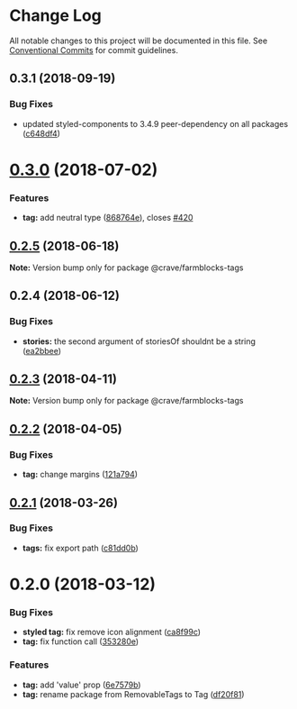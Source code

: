 # Change Log

All notable changes to this project will be documented in this file.
See [Conventional Commits](https://conventionalcommits.org) for commit guidelines.

<a name="0.3.1"></a>
## 0.3.1 (2018-09-19)


### Bug Fixes

* updated styled-components to 3.4.9 peer-dependency on all packages ([c648df4](https://github.com/CraveFood/farmblocks/commit/c648df4))




<a name="0.3.0"></a>
# [0.3.0](https://github.com/CraveFood/farmblocks/compare/@crave/farmblocks-tags@0.2.5...@crave/farmblocks-tags@0.3.0) (2018-07-02)


### Features

* **tag:** add neutral type ([868764e](https://github.com/CraveFood/farmblocks/commit/868764e)), closes [#420](https://github.com/CraveFood/farmblocks/issues/420)




<a name="0.2.5"></a>
## [0.2.5](https://github.com/CraveFood/farmblocks/compare/@crave/farmblocks-tags@0.2.4...@crave/farmblocks-tags@0.2.5) (2018-06-18)




**Note:** Version bump only for package @crave/farmblocks-tags

<a name="0.2.4"></a>
## 0.2.4 (2018-06-12)


### Bug Fixes

* **stories:** the second argument of storiesOf shouldnt be a string ([ea2bbee](https://github.com/CraveFood/farmblocks/commit/ea2bbee))




<a name="0.2.3"></a>
## [0.2.3](https://github.com/CraveFood/farmblocks/compare/@crave/farmblocks-tags@0.2.2...@crave/farmblocks-tags@0.2.3) (2018-04-11)




**Note:** Version bump only for package @crave/farmblocks-tags

<a name="0.2.2"></a>
## [0.2.2](https://github.com/CraveFood/farmblocks/compare/@crave/farmblocks-tags@0.2.1...@crave/farmblocks-tags@0.2.2) (2018-04-05)


### Bug Fixes

* **tag:** change margins ([121a794](https://github.com/CraveFood/farmblocks/commit/121a794))




<a name="0.2.1"></a>
## [0.2.1](https://github.com/CraveFood/farmblocks/compare/@crave/farmblocks-tags@0.2.0...@crave/farmblocks-tags@0.2.1) (2018-03-26)


### Bug Fixes

* **tags:** fix export path ([c81dd0b](https://github.com/CraveFood/farmblocks/commit/c81dd0b))




<a name="0.2.0"></a>
# 0.2.0 (2018-03-12)


### Bug Fixes

* **styled tag:** fix remove icon alignment ([ca8f99c](https://github.com/CraveFood/farmblocks/commit/ca8f99c))
* **tag:** fix function call ([353280e](https://github.com/CraveFood/farmblocks/commit/353280e))


### Features

* **tag:** add 'value' prop ([6e7579b](https://github.com/CraveFood/farmblocks/commit/6e7579b))
* **tag:** rename package from RemovableTags to Tag ([df20f81](https://github.com/CraveFood/farmblocks/commit/df20f81))
